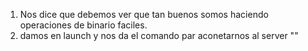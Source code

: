 1. Nos dice que debemos ver que tan buenos somos haciendo operaciones de binario faciles.
2. damos en launch y nos da el comando par aconetarnos al server ""